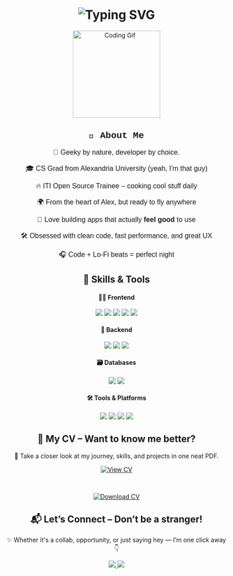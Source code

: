 
<h1 align="center">
  <img src="https://readme-typing-svg.herokuapp.com?font=Fira+Code&size=30&pause=1000&center=true&vCenter=true&width=800&lines=Hey+there!+I'm+Karim+Mustafa+%E2%9D%A4%EF%B8%8F;Full+Stack+Developer+%F0%9F%94%A5;Open+Source+Contributor+%F0%9F%A7%91%E2%80%8D%F0%9F%92%BB;Tech+Lover+%E2%9C%A8" alt="Typing SVG" />
</h1>




<div align="center">
  <img src="https://media.giphy.com/media/QssGEmpkyEOhBCb7e1/giphy.gif" width="200" alt="Coding Gif" />
</div>



<div align="center">

<h2 style="font-family: 'Courier New', Courier, monospace;">👾 About Me</h2>

<p style="font-family: 'Comic Sans MS', cursive, sans-serif; font-size: 16px;">
🧠 Geeky by nature, developer by choice.
</p>

<p style="font-family: 'Comic Sans MS', cursive, sans-serif; font-size: 16px;">
🎓 CS Grad from Alexandria University (yeah, I'm that guy)
</p>

<p style="font-family: 'Comic Sans MS', cursive, sans-serif; font-size: 16px;">
🔥 ITI Open Source Trainee – cooking cool stuff daily
</p>

<p style="font-family: 'Comic Sans MS', cursive, sans-serif; font-size: 16px;">
🌍 From the heart of Alex, but ready to fly anywhere
</p>

<p style="font-family: 'Comic Sans MS', cursive, sans-serif; font-size: 16px;">
🎯 Love building apps that actually <b>feel good</b> to use
</p>

<p style="font-family: 'Comic Sans MS', cursive, sans-serif; font-size: 16px;">
🛠️ Obsessed with clean code, fast performance, and great UX
</p>

<p style="font-family: 'Comic Sans MS', cursive, sans-serif; font-size: 16px;">
🎧 Code + Lo-Fi beats = perfect night
</p>

</div>




<div align="center">

## 🧠 Skills & Tools

<!-- Frontend -->
<h4>👨‍🎨 Frontend</h4>
<img src="https://img.shields.io/badge/React-61DAFB?style=for-the-badge&logo=react&logoColor=black" />
<img src="https://img.shields.io/badge/Next.js-000000?style=for-the-badge&logo=nextdotjs&logoColor=white" />
<img src="https://img.shields.io/badge/Angular-DD0031?style=for-the-badge&logo=angular&logoColor=white" />
<img src="https://img.shields.io/badge/Tailwind-38B2AC?style=for-the-badge&logo=tailwindcss&logoColor=white" />
<img src="https://img.shields.io/badge/Bootstrap-7952B3?style=for-the-badge&logo=bootstrap&logoColor=white" />

<!-- Backend -->
<h4>🧩 Backend</h4>
<img src="https://img.shields.io/badge/Node.js-339933?style=for-the-badge&logo=nodedotjs&logoColor=white" />
<img src="https://img.shields.io/badge/Express.js-000000?style=for-the-badge&logo=express&logoColor=white" />
<img src="https://img.shields.io/badge/NestJS-E0234E?style=for-the-badge&logo=nestjs&logoColor=white" />

<!-- Databases -->
<h4>🗃️ Databases</h4>
<img src="https://img.shields.io/badge/MongoDB-47A248?style=for-the-badge&logo=mongodb&logoColor=white" />
<img src="https://img.shields.io/badge/MySQL-4479A1?style=for-the-badge&logo=mysql&logoColor=white" />

<!-- Tools -->
<h4>🛠️ Tools & Platforms</h4>
<img src="https://img.shields.io/badge/Git-F05032?style=for-the-badge&logo=git&logoColor=white" />
<img src="https://img.shields.io/badge/Linux-FCC624?style=for-the-badge&logo=linux&logoColor=black" />
<img src="https://img.shields.io/badge/WordPress-21759B?style=for-the-badge&logo=wordpress&logoColor=white" />
<img src="https://img.shields.io/badge/Joomla-5091CD?style=for-the-badge&logo=joomla&logoColor=white" />

</div>



<div align="center">

## 📄 My CV – Want to know me better?

🎯 Take a closer look at my journey, skills, and projects in one neat PDF.

<!-- View CV via Google Drive (replace the link below with your real one) -->
<a href="https://drive.google.com/file/d/12fQFaAX79aeHkXm6PEJer9kny7YbCe8l/view?usp=sharing" target="_blank">
  <img src="https://img.shields.io/badge/View%20CV-Online-blue?style=for-the-badge&logo=google-drive&logoColor=white" alt="View CV" />
</a>

<!-- Spacer -->
<span>&nbsp;&nbsp;</span>

<!-- Download CV from GitHub -->
<a href="https://github.com/karimmustafa11/karimmustafa11/raw/main/KarimMustafa_CV.pdf" download>
  <img src="https://img.shields.io/badge/⬇️%20Download-CV-red?style=for-the-badge&logo=adobeacrobatreader&logoColor=white" alt="Download CV" />
</a>

</div>

<div align="center">

## 📬 Let’s Connect – Don’t be a stranger!

✨ Whether it's a collab, opportunity, or just saying hey — I’m one click away 👇

<!-- Email -->
<a href="mailto:karimmustafa495@gmail.com" target="_blank">
  <img src="https://img.shields.io/badge/Gmail-karimmustafa495@gmail.com-D14836?style=for-the-badge&logo=gmail&logoColor=white" />
</a>

<!-- LinkedIn -->
<a href="https://www.linkedin.com/in/karim-mustafa-949207318/" target="_blank">
  <img src="https://img.shields.io/badge/LinkedIn-Karim%20Mustafa-0077B5?style=for-the-badge&logo=linkedin&logoColor=white" />
</a>


<!-- Optional: Add Facebook / Twitter -->
<!--
<a href="https://facebook.com/YOUR_USERNAME" target="_blank">
  <img src="https://img.shields.io/badge/Facebook-YourUsername-1877F2?style=for-the-badge&logo=facebook&logoColor=white" />
</a>

<a href="https://twitter.com/YOUR_USERNAME" target="_blank">
  <img src="https://img.shields.io/badge/Twitter-@YourUsername-1DA1F2?style=for-the-badge&logo=twitter&logoColor=white" />
</a>
-->

</div>

